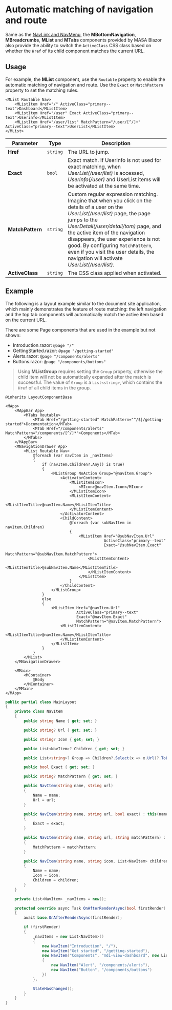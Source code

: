 ﻿# Automatic matching of navigation and route

Same as
the [NavLink and NavMenu](https://learn.microsoft.com/en-us/aspnet/core/blazor/fundamentals/routing#navlink-and-navmenu-components),
the **MBottomNavigation**, **MBreadcrumbs**, **MList** and **MTabs** components provided by MASA Blazor also provide the
ability to switch the `ActiveClass` CSS class based on whether the `Href` of its child component matches the current
URL.

## Usage

For example, the **MList** component, use the `Routable` property to enable the automatic matching of navigation and
route. Use the `Exact` or `MatchPattern` property to set the matching rules.

``` razor
<MList Routable Nav>
    <MListItem Href="/" ActiveClass="primary--text">Dashboard</MListItem>
    <MListItem Href="/user" Exact ActiveClass="primary--text">Userinfo</MListItem>
    <MListItem Href="/user/list" MatchPattern="/user/[^/]+" ActiveClass="primary--text">UserList</MListItem>
</MList>
```

| Parameter        | Type     | Description                                                                                                                                                                                                                                                                                                                                                                                        |
|------------------|----------|----------------------------------------------------------------------------------------------------------------------------------------------------------------------------------------------------------------------------------------------------------------------------------------------------------------------------------------------------------------------------------------------------|
| **Href**         | `string` | The URL to jump.                                                                                                                                                                                                                                                                                                                                                                                   |
| **Exact**        | `bool`   | Exact match. If Userinfo is not used for exact matching, when _UserList(/user/list)_ is accessed, _Userinfo(/user)_ and UserList items will be activated at the same time.                                                                                                                                                                                                                         |
| **MatchPattern** | `string` | Custom regular expression matching. Imagine that when you click on the details of a user on the _UserList(/user/list)_ page, the page jumps to the _UserDetail(/user/detail/tom)_ page, and the active item of the navigation disappears, the user experience is not good. By configuring `MatchPattern`, even if you visit the user details, the navigation will activate _UserList(/user/list)_. |
| **ActiveClass**  | `string` | The CSS class applied when activated.                                                                                                                                                                                                                                                                                                                                                              |

## Example

The following is a layout example similar to the document site application, which mainly demonstrates the feature of route matching: the left navigation and the top tab components will automatically match the active item based on the current URL.

There are some Page components that are used in the example but not shown:

- Introduction.razor: `@page "/"`
- GettingStarted.razor: `@page "/getting-started"`
- Alerts.razor: `@page "/components/alerts"`
- Buttons.razor: `@page "/components/buttons"`

> Using **MListGroup** requires setting the `Group` property, otherwise the child item will not be automatically expanded after the match is successful. The value of `Group` is a `List<string>`, which contains the `Href` of all child items in the group.

```razor MainLayout.razor
@inherits LayoutComponentBase

<MApp>
    <MAppBar App>
        <MTabs Routable>
            <MTab Href="/getting-started" MatchPattern="^/$|/getting-started">Documentation</MTab>
            <MTab Href="/components/alerts" MatchPattern="/components/[^/]*">Components</MTab>
        </MTabs>
    </MAppBar>
    <MNavigationDrawer App>
        <MList Routable Nav>
            @foreach (var navItem in _navItems)
            {
                if (navItem.Children?.Any() is true)
                {
                    <MListGroup NoAction Group="@navItem.Group">
                        <ActivatorContent>
                            <MListItemIcon>
                                <MIcon>@navItem.Icon</MIcon>
                            </MListItemIcon>
                            <MListItemContent>
                                <MListItemTitle>@navItem.Name</MListItemTitle>
                            </MListItemContent>
                        </ActivatorContent>
                        <ChildContent>
                            @foreach (var subNavItem in navItem.Children)
                            {
                                <MListItem Href="@subNavItem.Url"
                                           ActiveClass="primary--text"
                                           Exact="@subNavItem.Exact"
                                           MatchPattern="@subNavItem.MatchPattern">
                                    <MListItemContent>
                                        <MListItemTitle>@subNavItem.Name</MListItemTitle>
                                    </MListItemContent>
                                </MListItem>
                            }
                        </ChildContent>
                    </MListGroup>
                }
                else
                {
                    <MListItem Href="@navItem.Url"
                               ActiveClass="primary--text"
                               Exact="@navItem.Exact"
                               MatchPattern="@navItem.MatchPattern">
                        <MListItemContent>
                            <MListItemTitle>@navItem.Name</MListItemTitle>
                        </MListItemContent>
                    </MListItem>
                }
            }
        </MList>
    </MNavigationDrawer>

    <MMain>
        <MContainer>
            @Body
        </MContainer>
    </MMain>
</MApp>
```

``` cs MainLayout.razor.cs
public partial class MainLayout
{
    private class NavItem
    {
        public string Name { get; set; }

        public string? Url { get; set; }

        public string? Icon { get; set; }

        public List<NavItem>? Children { get; set; }

        public List<string>? Group => Children?.Select(x => x.Url)?.ToList();

        public bool Exact { get; set; }

        public string? MatchPattern { get; set; }

        public NavItem(string name, string url)
        {
            Name = name;
            Url = url;
        }

        public NavItem(string name, string url, bool exact) : this(name, url)
        {
            Exact = exact;
        }

        public NavItem(string name, string url, string matchPattern) : this(name, url)
        {
            MatchPattern = matchPattern;
        }

        public NavItem(string name, string icon, List<NavItem> children)
        {
            Name = name;
            Icon = icon;
            Children = children;
        }
    }

    private List<NavItem> _navItems = new();

    protected override async Task OnAfterRenderAsync(bool firstRender)
    {
        await base.OnAfterRenderAsync(firstRender);

        if (firstRender)
        {
            _navItems = new List<NavItem>()
            {
                new NavItem("Introduction", "/"),
                new NavItem("Get started", "/getting-started"),
                new NavItem("Components", "mdi-view-dashboard", new List<NavItem>()
                {
                    new NavItem("Alert", "/components/alerts"),
                    new NavItem("Button", "/components/buttons")
                })
            };

            StateHasChanged();
        }
    }
}
```


